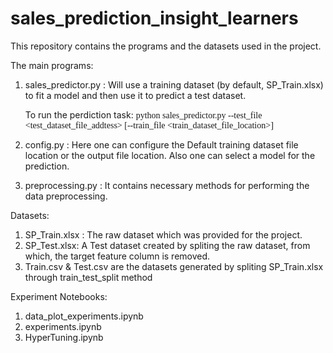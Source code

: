 # sales_prediction_insight_learners
This repository contains the programs and the datasets used in the project.

The main programs:
  1. sales_predictor.py : Will use a training dataset (by default, SP_Train.xlsx) to fit a model and then use it to predict a test dataset.

      To run the perdiction task: <span style='font-family: Consolas'>python sales_predictor.py --test_file <test_dataset_file_addtess> \[--train_file <train_dataset_file_location>\] </span>
     
  3. config.py : Here one can configure the Default training dataset file location or the output file location. Also one can select a model for the prediction.
  4. preprocessing.py : It contains necessary methods for performing the data preprocessing.

Datasets:
  1. SP_Train.xlsx : The raw dataset which was provided for the project.
  2. SP_Test.xlsx: A Test dataset created by spliting the raw dataset, from which, the target feature column is removed.
  3. Train.csv & Test.csv are the datasets generated by spliting SP_Train.xlsx through train_test_split method

Experiment Notebooks:
  1. data_plot_experiments.ipynb
  2. experiments.ipynb
  3. HyperTuning.ipynb
